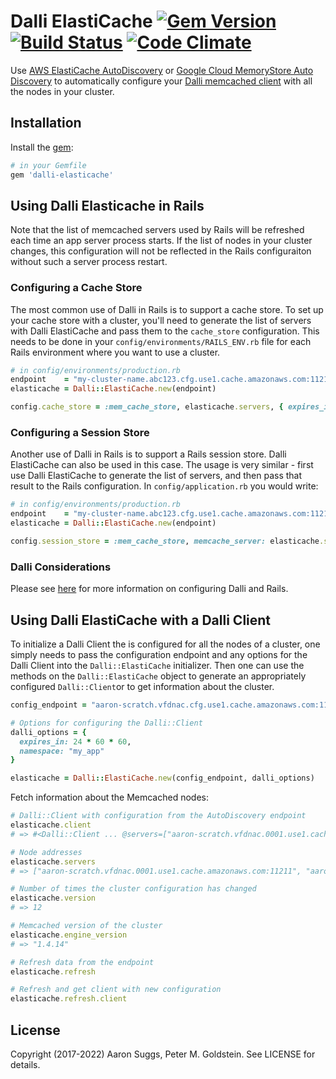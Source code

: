 Dalli ElastiCache [![Gem Version](https://badge.fury.io/rb/dalli-elasticache.svg)](http://badge.fury.io/rb/dalli-elasticache) [![Build Status](https://github.com/ktheory/dalli-elasticache/actions/workflows/tests.yml/badge.svg)](https://github.com/ktheory/dalli-elasticache/actions/workflows/tests.yml) [![Code Climate](https://codeclimate.com/github/ktheory/dalli-elasticache.png)](https://codeclimate.com/github/ktheory/dalli-elasticache)
=================

Use [AWS ElastiCache AutoDiscovery](http://docs.aws.amazon.com/AmazonElastiCache/latest/UserGuide/AutoDiscovery.html) or [Google Cloud MemoryStore Auto Discovery](https://cloud.google.com/memorystore/docs/memcached/using-auto-discovery) to automatically configure your [Dalli memcached client](https://github.com/petergoldstein/dalli) with all the nodes in your cluster.

Installation
------------

Install the [gem](https://rubygems.org/gems/dalli-elasticache):

```ruby
# in your Gemfile
gem 'dalli-elasticache'
```

Using Dalli Elasticache in Rails
---------------------------------

Note that the list of memcached servers used by Rails will be refreshed each time an app server process starts.  If the list of nodes in your cluster changes, this configuration will not be reflected in the Rails configuraiton without such a server process restart.

### Configuring a Cache Store

The most common use of Dalli in Rails is to support a cache store.  To set up your cache store with a cluster, you'll need to generate the list of servers with Dalli ElastiCache and pass them to the `cache_store` configuration.  This needs to be done in your `config/environments/RAILS_ENV.rb` file for each Rails environment where you want to use a cluster.

```ruby
# in config/environments/production.rb
endpoint    = "my-cluster-name.abc123.cfg.use1.cache.amazonaws.com:11211"
elasticache = Dalli::ElastiCache.new(endpoint)

config.cache_store = :mem_cache_store, elasticache.servers, { expires_in: 1.day }
```
### Configuring a Session Store

Another use of Dalli in Rails is to support a Rails session store.  Dalli ElastiCache can also be used in this case.  The usage is very similar - first use Dalli ElastiCache to generate the list of servers, and then pass that result to the Rails configuration.  In `config/application.rb` you would write:

```ruby
# in config/environments/production.rb
endpoint    = "my-cluster-name.abc123.cfg.use1.cache.amazonaws.com:11211"
elasticache = Dalli::ElastiCache.new(endpoint)

config.session_store = :mem_cache_store, memcache_server: elasticache.servers, pool_size: 10, pool_timeout: 5, expire_after: 1.day
```

### Dalli Considerations

Please see [here](https://github.com/petergoldstein/dalli/wiki/Using-Dalli-with-Rails) for more information on configuring Dalli and Rails.


Using Dalli ElastiCache with a Dalli Client
------------

To initialize a Dalli Client the is configured for all the nodes of a cluster, one simply needs to pass the configuration endpoint and any options for the Dalli Client into the `Dalli::ElastiCache` initializer.  Then one can use the methods on the `Dalli::ElastiCache` object to generate an appropriately configured `Dalli::Client`or to get information about the cluster.

```ruby
config_endpoint = "aaron-scratch.vfdnac.cfg.use1.cache.amazonaws.com:11211"

# Options for configuring the Dalli::Client
dalli_options = {
  expires_in: 24 * 60 * 60,
  namespace: "my_app"
}

elasticache = Dalli::ElastiCache.new(config_endpoint, dalli_options)
```

Fetch information about the Memcached nodes:

```ruby
# Dalli::Client with configuration from the AutoDiscovery endpoint
elasticache.client
# => #<Dalli::Client ... @servers=["aaron-scratch.vfdnac.0001.use1.cache.amazonaws.com:11211", ...]>

# Node addresses
elasticache.servers
# => ["aaron-scratch.vfdnac.0001.use1.cache.amazonaws.com:11211", "aaron-scratch.vfdnac.0002.use1.cache.amazonaws.com:11211"]

# Number of times the cluster configuration has changed
elasticache.version
# => 12

# Memcached version of the cluster
elasticache.engine_version
# => "1.4.14"

# Refresh data from the endpoint
elasticache.refresh

# Refresh and get client with new configuration
elasticache.refresh.client
```

License
-------

Copyright (2017-2022) Aaron Suggs, Peter M. Goldstein. See LICENSE for details.
